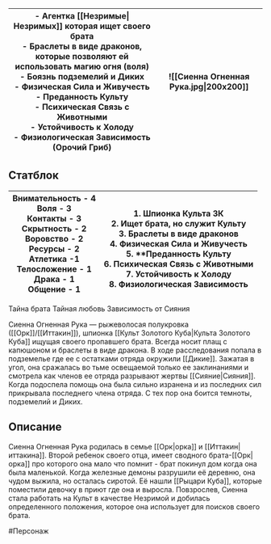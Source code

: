
| - Агентка [[Незримые\|Незримых]] которая ищет своего брата<br>- Браслеты в виде драконов, которые позволяют ей использовать магию огня (воля)<br>- Боязнь подземелий и Диких<br>- **Физическая Сила и Живучесть**<br>- **Преданность Культу**<br>- **Психическая Связь с Животными**<br>- **Устойчивость к Холоду**<br>- **Физиологическая Зависимость (Орочий Гриб)** | ![[Сиенна Огненная Рука.jpg\|200x200]] |
| ---------------------------------------------------------------------------------------------------------------------------------------------------------------------------------------------------------------------------------------------------------------------------------------------------------------------------------------------------------------------- | -------------------------------------- |

## Статблок

| Внимательность - 4  <br>Воля - 3<br>Контакты - 3<br>Скрытность - 2<br>Воровство - 2<br>Ресурсы - 2<br>Атлетика -1<br>Телосложение - 1<br>Драка - 1<br>Общение - 1 | <br>1. Шпионка Культа ЗК<br>2. Ищет брата, но служит Культу<br>3. Браслеты в виде драконов<br>4. **Физическая Сила и Живучесть**<br>5. **Преданность Культу<br>6. **Психическая Связь с Животными**<br>7. **Устойчивость к Холоду**<br>8. **Физиологическая Зависимость** |
| ----------------------------------------------------------------------------------------------------------------------------------------------------------------- | ------------------------------------------------------------------------------------------------------------------------------------------------------------------------------------------------------------------------------------------------------------------------- |

Тайна брата
Тайная любовь
Зависимость от Сияния

Сиенна Огненная Рука — рыжеволосая полукровка ([[Орк]]/[[Иттакин]]), шпионка [[Культ Золотого Куба|Культа Золотого Куба]] ищущая своего пропавшего брата.
Всегда носит плащ с капюшоном и браслеты в виде дракона.
В ходе расследования попала в подземелье где ее с остатками отряда окружили [[Дикие]]. 
Зажатая в угол, она сражалась во тьме освещаемой только ее заклинаниями и смотрела как членов ее отряда разрывают жертвы [[Сияние|Сияния]]. Когда подоспела помощь она была сильно изранена и из последних сил прикрывала последнего члена отряда. С тех пор она боится темноты, подземелий и Диких.

## Описание
Сиенна Огненная Рука родилась в семье [[Орк|орка]] и [[Иттакин|иттакина]]. Второй ребенок своего отца, имеет сводного брата-[[Орк|орка]] про которого она мало что помнит - брат покинул дом когда она была маленькой. Когда железные демоны разрушили её деревню, она чудом выжила, но осталась сиротой. Её нашли [[Рыцари Куба]], которые поместили девочку в приют где она и выросла. Повзрослев, Сиенна стала работать на Культ в качестве Незримой и добилась определенного положения, которое она использует для поисков своего брата.


#Персонаж